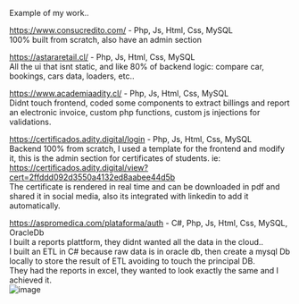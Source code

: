 Example of my work..

https://www.consucredito.com/ - Php, Js, Html, Css, MySQL\
100% built from scratch, also have an admin section

https://astararetail.cl/ - Php, Js, Html, Css, MySQL\
All the ui that isnt static, and like 80% of backend logic: compare car, bookings, cars data, loaders, etc..

https://www.academiaadity.cl/ - Php, Js, Html, Css, MySQL\
Didnt touch frontend, coded some components to extract billings and report an electronic invoice, custom php functions, custom js injections for validations.

https://certificados.adity.digital/login - Php, Js, Html, Css, MySQL\
Backend 100% from scratch, I used a template for the frontend and modify it, this is the admin section for certificates of students.
ie: https://certificados.adity.digital/view?cert=2ffddd092d3550a4132ed8aabee44d5b \
The certificate is rendered in real time and can be downloaded in pdf and shared it in social media, also its integrated with linkedin to add it automatically.

https://aspromedica.com/plataforma/auth - C#, Php, Js, Html, Css, MySQL, OracleDb \
I built a reports plattform, they didnt wanted all the data in the cloud..\
I built an ETL in C# because raw data is in oracle db, then create a mysql Db locally to store the result of ETL avoiding to touch the principal DB.\
They had the reports in excel, they wanted to look exactly the same and I achieved it.\
![image](https://github.com/Blackcol/sample_code/assets/32214170/c8e88a1a-0332-4401-b515-a366b1bf5536)
